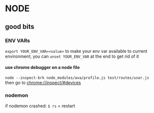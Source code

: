 # NODE

## good bits



### ENV VARs

`export YOUR_ENV_VAR=<value>` to make your env var available to current environment; you can `unset YOUR_ENV_VAR` at the end to get rid of it

#### use chrome debugger on a node file

`node --inspect-brk node_modules/ava/profile.js test/routes/user.js`
then go to [chrome://inspect/#devices](chrome://inspect/#devices)

### nodemon 

if nodemon crashed: `$ rs` = restart


